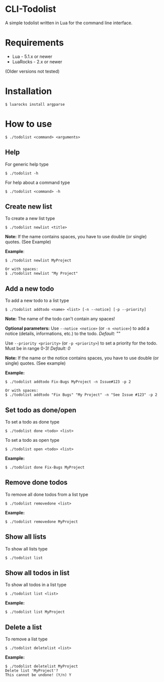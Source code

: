 # CLI-Todolist
A simple todolist written in Lua for the command line interface.

# Requirements

- Lua - 5.1.x or newer
- LuaRocks - 2.x or newer

(Older versions not tested)

# Installation

```
$ luarocks install argparse
```

# How to use

```
$ ./todolist <command> <arguments>
```

## Help

For generic help type
```
$ ./todolist -h
```

For help about a command type
```
$ ./todolist <command> -h
```

## Create new list

To create a new list type
```
$ ./todolist newlist <title>
```
**Note:** If the name contains spaces, you have to use double (or single) quotes. (See Example)

**Example**:
```
$ ./todolist newlist MyProject

Or with spaces:
$ ./todolist newlist "My Project"
```

## Add a new todo

To add a new todo to a list type
```
$ ./todolist addtodo <name> <list> [-n --notice] [-p --priority]
```
**Note:** The name of the todo can't contain any spaces!

**Optional parameters:**
Use ``--notice <notice>`` (or ``-n <notice>``) to add a notice (details, informations, etc.) to the todo. 
*Default: ""*

Use ``--priority <priority>`` (or ``-p <priority>``) to set a priority for the todo. Must be in range 0-3!
*Default: 0*

**Note:** If the name or the notice contains spaces, you have to use double (or single) quotes. (See example)

**Example:**
```
$ ./todolist addtodo Fix-Bugs MyProject -n Issue#123 -p 2

Or with spaces:
$ ./todolist addtodo "Fix Bugs" "My Project" -n "See Issue #123" -p 2
```

## Set todo as done/open

To set a todo as done type
```
$ ./todolist done <todo> <list>
```

To set a todo as open type
```
$ ./todolist open <todo> <list>
```

**Example:**
```
$ ./todolist done Fix-Bugs MyProject
```

## Remove done todos

To remove all done todos from a list type
```
$ ./todolist removedone <list>
```

**Example:**
```
$ ./todolist removedone MyProject
```

## Show all lists

To show all lists type
```
$ ./todolist list
```

## Show all todos in list

To show all todos in a list type
```
$ ./todolist list <list>
```

**Example:**
```
$ ./todolist list MyProject
```

## Delete a list

To remove a list type
```
$ ./todolist deletelist <list>
```

**Example:**
```
$ ./todolist deletelist MyProject
Delete list 'MyProject'?
This cannot be undone! (Y/n) Y
```
